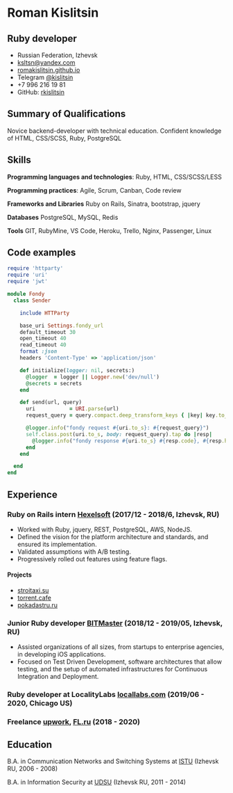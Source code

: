 # Roman Kislitsin
## Ruby developer
- Russian Federation, Izhevsk
- [ksltsn@yandex.com](mailto:ksltsn@yandex.com)
- [romakislitsin.github.io](https://romakislitsin.github.io)
- Telegram [@kislitsin](https://t.me/kislitsin)
- +7 996 216 19 81
- GitHub: [rkislitsin](https://github.com/rkislitsin)


## Summary of Qualifications

Novice backend-developer with technical education. Confident knowledge of HTML, CSS/SCSS, Ruby, PostgreSQL

## Skills

**Programming languages and technologies**: Ruby, HTML, CSS/SCSS/LESS

**Programming practices**: Agile, Scrum, Canban, Code review

**Frameworks and Libraries** Ruby on Rails, Sinatra, bootstrap, jquery

**Databases** PostgreSQL, MySQL, Redis

**Tools** GIT, RubyMine, VS Code, Heroku, Trello, Nginx, Passenger, Linux

## Code examples

```ruby
require 'httparty'
require 'uri'
require 'jwt'

module Fondy
  class Sender

    include HTTParty

    base_uri Settings.fondy_url
    default_timeout 30
    open_timeout 40
    read_timeout 40
    format :json
    headers 'Content-Type' => 'application/json'

    def initialize(logger: nil, secrets:)
      @logger  = logger || Logger.new('dev/null')
      @secrets = secrets
    end

    def send(url, query)
      uri           = URI.parse(url)
      request_query = query.compact.deep_transform_keys { |key| key.to_s.snakecase }.to_json.to_s

      @logger.info("fondy request #{uri.to_s}: #{request_query}")
      self.class.post(uri.to_s, body: request_query).tap do |resp|
        @logger.info("fondy response #{uri.to_s} #{resp.code}, #{resp.headers.to_h}, #{resp.body}")
      end
    end

  end
end
```

## Experience

### Ruby on Rails intern [Hexelsoft](http://www.hexelsoft.ru) (2017/12 - 2018/6, Izhevsk, RU)

- Worked with Ruby, jquery, REST, PostgreSQL, AWS, NodeJS.
- Defined the vision for the platform architecture and standards, and ensured its implementation.
- Validated assumptions with A/B testing.
- Progressively rolled out features using feature flags.

#### Projects

- [stroitaxi.su](http://stroitaxi.su)
- [torrent.cafe](https://torrent.cafe)
- [pokadastru.ru](http://pokadastru.ru)

### Junior Ruby developer [BITMaster](http://bitmaster.ru/) (2018/12 - 2019/05, Izhevsk, RU)

- Assisted organizations of all sizes, from startups to enterprise agencies, in developing iOS applications.
- Focused on Test Driven Development, software architectures that allow testing, and the setup of automated infrastructures for Continuous Integration and Deployment.

### Ruby developer at LocalityLabs [locallabs.com](https://locallabs.com) (2019/06 - 2020, Chicago US)

### Freelance [upwork](https://upwork.com), [FL.ru](https://fl.ru) (2018 - 2020)


## Education

B.A. in Communication Networks and Switching Systems at [ISTU](http://www.istu.ru/) (Izhevsk RU, 2006 - 2008)

B.A. in Information Security at [UDSU](http://www.udsu.ru/) (Izhevsk RU, 2011 - 2014)

